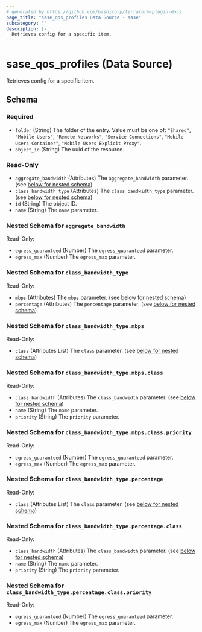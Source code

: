 ```yaml
---
# generated by https://github.com/hashicorp/terraform-plugin-docs
page_title: "sase_qos_profiles Data Source - sase"
subcategory: ""
description: |-
  Retrieves config for a specific item.
---
```


# sase_qos_profiles (Data Source)

Retrieves config for a specific item.



<!-- schema generated by tfplugindocs -->
## Schema

### Required

- `folder` (String) The folder of the entry. Value must be one of: `"Shared"`, `"Mobile Users"`, `"Remote Networks"`, `"Service Connections"`, `"Mobile Users Container"`, `"Mobile Users Explicit Proxy"`.
- `object_id` (String) The uuid of the resource.

### Read-Only

- `aggregate_bandwidth` (Attributes) The `aggregate_bandwidth` parameter. (see [below for nested schema](#nestedatt--aggregate_bandwidth))
- `class_bandwidth_type` (Attributes) The `class_bandwidth_type` parameter. (see [below for nested schema](#nestedatt--class_bandwidth_type))
- `id` (String) The object ID.
- `name` (String) The `name` parameter.

<a id="nestedatt--aggregate_bandwidth"></a>
### Nested Schema for `aggregate_bandwidth`

Read-Only:

- `egress_guaranteed` (Number) The `egress_guaranteed` parameter.
- `egress_max` (Number) The `egress_max` parameter.


<a id="nestedatt--class_bandwidth_type"></a>
### Nested Schema for `class_bandwidth_type`

Read-Only:

- `mbps` (Attributes) The `mbps` parameter. (see [below for nested schema](#nestedatt--class_bandwidth_type--mbps))
- `percentage` (Attributes) The `percentage` parameter. (see [below for nested schema](#nestedatt--class_bandwidth_type--percentage))

<a id="nestedatt--class_bandwidth_type--mbps"></a>
### Nested Schema for `class_bandwidth_type.mbps`

Read-Only:

- `class` (Attributes List) The `class` parameter. (see [below for nested schema](#nestedatt--class_bandwidth_type--mbps--class))

<a id="nestedatt--class_bandwidth_type--mbps--class"></a>
### Nested Schema for `class_bandwidth_type.mbps.class`

Read-Only:

- `class_bandwidth` (Attributes) The `class_bandwidth` parameter. (see [below for nested schema](#nestedatt--class_bandwidth_type--mbps--class--class_bandwidth))
- `name` (String) The `name` parameter.
- `priority` (String) The `priority` parameter.

<a id="nestedatt--class_bandwidth_type--mbps--class--class_bandwidth"></a>
### Nested Schema for `class_bandwidth_type.mbps.class.priority`

Read-Only:

- `egress_guaranteed` (Number) The `egress_guaranteed` parameter.
- `egress_max` (Number) The `egress_max` parameter.




<a id="nestedatt--class_bandwidth_type--percentage"></a>
### Nested Schema for `class_bandwidth_type.percentage`

Read-Only:

- `class` (Attributes List) The `class` parameter. (see [below for nested schema](#nestedatt--class_bandwidth_type--percentage--class))

<a id="nestedatt--class_bandwidth_type--percentage--class"></a>
### Nested Schema for `class_bandwidth_type.percentage.class`

Read-Only:

- `class_bandwidth` (Attributes) The `class_bandwidth` parameter. (see [below for nested schema](#nestedatt--class_bandwidth_type--percentage--class--class_bandwidth))
- `name` (String) The `name` parameter.
- `priority` (String) The `priority` parameter.

<a id="nestedatt--class_bandwidth_type--percentage--class--class_bandwidth"></a>
### Nested Schema for `class_bandwidth_type.percentage.class.priority`

Read-Only:

- `egress_guaranteed` (Number) The `egress_guaranteed` parameter.
- `egress_max` (Number) The `egress_max` parameter.


